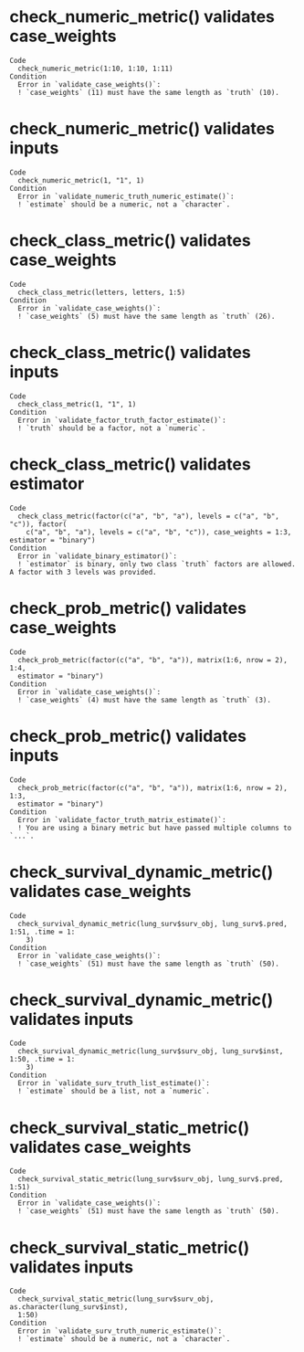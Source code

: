 # check_numeric_metric() validates case_weights

    Code
      check_numeric_metric(1:10, 1:10, 1:11)
    Condition
      Error in `validate_case_weights()`:
      ! `case_weights` (11) must have the same length as `truth` (10).

# check_numeric_metric() validates inputs

    Code
      check_numeric_metric(1, "1", 1)
    Condition
      Error in `validate_numeric_truth_numeric_estimate()`:
      ! `estimate` should be a numeric, not a `character`.

# check_class_metric() validates case_weights

    Code
      check_class_metric(letters, letters, 1:5)
    Condition
      Error in `validate_case_weights()`:
      ! `case_weights` (5) must have the same length as `truth` (26).

# check_class_metric() validates inputs

    Code
      check_class_metric(1, "1", 1)
    Condition
      Error in `validate_factor_truth_factor_estimate()`:
      ! `truth` should be a factor, not a `numeric`.

# check_class_metric() validates estimator

    Code
      check_class_metric(factor(c("a", "b", "a"), levels = c("a", "b", "c")), factor(
        c("a", "b", "a"), levels = c("a", "b", "c")), case_weights = 1:3, estimator = "binary")
    Condition
      Error in `validate_binary_estimator()`:
      ! `estimator` is binary, only two class `truth` factors are allowed. A factor with 3 levels was provided.

# check_prob_metric() validates case_weights

    Code
      check_prob_metric(factor(c("a", "b", "a")), matrix(1:6, nrow = 2), 1:4,
      estimator = "binary")
    Condition
      Error in `validate_case_weights()`:
      ! `case_weights` (4) must have the same length as `truth` (3).

# check_prob_metric() validates inputs

    Code
      check_prob_metric(factor(c("a", "b", "a")), matrix(1:6, nrow = 2), 1:3,
      estimator = "binary")
    Condition
      Error in `validate_factor_truth_matrix_estimate()`:
      ! You are using a binary metric but have passed multiple columns to `...`.

# check_survival_dynamic_metric() validates case_weights

    Code
      check_survival_dynamic_metric(lung_surv$surv_obj, lung_surv$.pred, 1:51, .time = 1:
        3)
    Condition
      Error in `validate_case_weights()`:
      ! `case_weights` (51) must have the same length as `truth` (50).

# check_survival_dynamic_metric() validates inputs

    Code
      check_survival_dynamic_metric(lung_surv$surv_obj, lung_surv$inst, 1:50, .time = 1:
        3)
    Condition
      Error in `validate_surv_truth_list_estimate()`:
      ! `estimate` should be a list, not a `numeric`.

# check_survival_static_metric() validates case_weights

    Code
      check_survival_static_metric(lung_surv$surv_obj, lung_surv$.pred, 1:51)
    Condition
      Error in `validate_case_weights()`:
      ! `case_weights` (51) must have the same length as `truth` (50).

# check_survival_static_metric() validates inputs

    Code
      check_survival_static_metric(lung_surv$surv_obj, as.character(lung_surv$inst),
      1:50)
    Condition
      Error in `validate_surv_truth_numeric_estimate()`:
      ! `estimate` should be a numeric, not a `character`.

